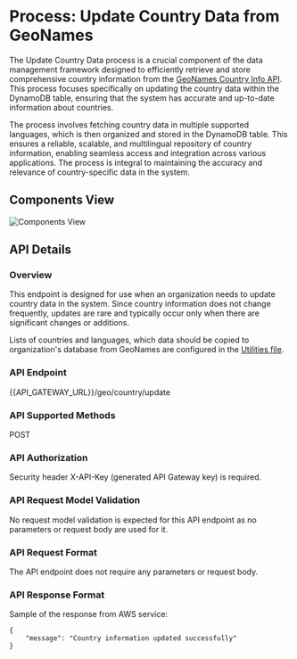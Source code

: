 # Process: Update Country Data from GeoNames

The Update Country Data process is a crucial component of the data management framework designed to efficiently retrieve and store comprehensive country information from the [GeoNames Country Info API](https://www.geonames.org/export/web-services.html#countryInfo). This process focuses specifically on updating the country data within the DynamoDB table, ensuring that the system has accurate and up-to-date information about countries.

The process involves fetching country data in multiple supported languages, which is then organized and stored in the DynamoDB table. This ensures a reliable, scalable, and multilingual repository of country information, enabling seamless access and integration across various applications. The process is integral to maintaining the accuracy and relevance of country-specific data in the system.

## Components View

![Components View](#)

## API Details

### Overview
This endpoint is designed for use when an organization needs to update country data in the system. Since country information does not change frequently, updates are rare and typically occur only when there are significant changes or additions.

Lists of countries and languages, which data should be copied to organization's database from GeoNames are configured in the [Utilities file](https://github.com/daria-serkova/aws-cdk/blob/main/geolocation-services/geo-localizer-solution/helpers/utilities.ts).

### API Endpoint

{{API_GATEWAY_URL}}/geo/country/update

### API Supported Methods

POST

### API Authorization

Security header X-API-Key (generated API Gateway key) is required.

### API Request Model Validation

No request model validation is expected for this API endpoint as no parameters or request body are used for it.

### API Request Format

The API endpoint does not require any parameters or request body.

### API Response Format

Sample of the response from AWS service:
```
{
    "message": "Country information updated successfully"
}
```